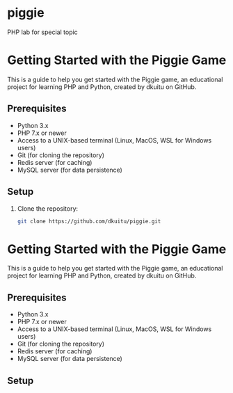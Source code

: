 # piggie
PHP lab for special topic

# Getting Started with the Piggie Game

This is a guide to help you get started with the Piggie game, an educational project for learning PHP and Python, created by dkuitu on GitHub. 

## Prerequisites

- Python 3.x
- PHP 7.x or newer
- Access to a UNIX-based terminal (Linux, MacOS, WSL for Windows users)
- Git (for cloning the repository)
- Redis server (for caching)
- MySQL server (for data persistence)

## Setup

1. Clone the repository:
   
   ```bash
   git clone https://github.com/dkuitu/piggie.git

# Getting Started with the Piggie Game

This is a guide to help you get started with the Piggie game, an educational project for learning PHP and Python, created by dkuitu on GitHub. 

## Prerequisites

- Python 3.x
- PHP 7.x or newer
- Access to a UNIX-based terminal (Linux, MacOS, WSL for Windows users)
- Git (for cloning the repository)
- Redis server (for caching)
- MySQL server (for data persistence)

## Setup

